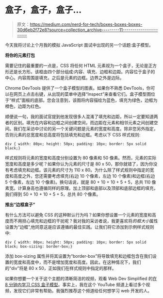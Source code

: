 # 盒子，盒子，盒子…

> 原文：<https://medium.com/nerd-for-tech/boxes-boxes-boxes-30d6eb2f72e8?source=collection_archive---------11----------------------->

今天我将讨论上个月我的模拟 JavaScript 面试中出现的另一个话题:盒子模型。

**将你的元素打包**

需要记住的最重要的一点是，CSS 将任何 HTML 元素视为一个盒子，无论是正方形还是长方形。该框由四个部分组成:内容、填充、边框和边距。内容位于盒子的中心。内容周围是填充，之后是元素的边框。边界之外是边际。

Chrome DevTools 提供了一个盒子模型的图表。如果你不熟悉 DevTools，你可以在网页上点击右键，从出现的菜单中选择“Inspect”来查看它们。盒子模型图位于“样式”面板的底部。您会注意到，该图将内容描绘为蓝色，填充为绿色，边框为橙色，边距为红色。

顺便说一句，我的面试官提到他发现很多人混淆了填充和边距，所以一定要知道两者的区别。填充在内容和边框之间创建空间，而边距在元素和相邻元素之间创建空间。我们在采访中讨论的另一个关键问题是元素的宽度和高度。除非您另外指定，否则元素的总宽度和总高度将包括填充和边框。考虑以下 CSS 样式规则:

```
div { width: 80px; height: 50px; padding: 10px; border: 5px solid black;}
```

样式规则将元素的宽度和高度分别设置为 80 像素和 50 像素。然而，元素的实际宽度和高度是多少呢？如果你认为元素的尺寸是 80 x 50，那你就错了，因为你没有考虑填充和边框。该元素的尺寸为 110 x 80。为什么除了样式规则中指定的宽度和高度之外，您还需要考虑填充(右边 10 个像素，左边 10 个像素)和边框(右边 5 个像素，左边 10 个像素)。换句话说，就是 80 + 10 + 10 + 5 + 5，总共 110 像素宽。计算身高也遵循同样的原理。加上顶部和底部以及顶部和底部边框的填充，我们得到 50 + 10 + 10 + 5 + 5，总共 80 个像素。

**推出“边框盒子”**

有什么方法可以避免 CSS 的这种默认行为吗？如果你想设置一个元素的宽度和高度而不用担心填充和边框的干扰呢？我对我的采访者说，我更喜欢将*的框大小*属性设置为“边框”,他同意这是应该遵循的最佳实践。让我们将它添加到示例样式规则中:

```
div { width: 80px; height: 50px; padding: 10px; border: 5px solid black; box-sizing: border-box;}
```

添加 box-sizing 属性并将其设置为“border-box”将导致填充和边框包含在我们设置的宽度和高度中，而不是增加宽度和高度。因此，在这种情况下，我们的“div”将是 80 x 50，正如我们在样式规则中指定的那样。

如果你想要一个关于这个主题的清晰简洁的视频，观看 Web Dev Simplified 的[在 8 分钟内学习 CSS 盒子模型](https://www.youtube.com/watch?v=rIO5326FgPE)。事实上，我在这个 YouTube 频道上看过多个视频，发现它们非常有帮助。我强烈推荐这个频道给任何想学习 web 开发的人。